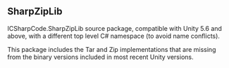 ## SharpZipLib

ICSharpCode.SharpZipLib source package, compatible with Unity 5.6 and above, with a different top level C# namespace (to avoid name conflicts).

This package includes the Tar and Zip implementations that are missing from the binary versions included in most recent Unity versions.
